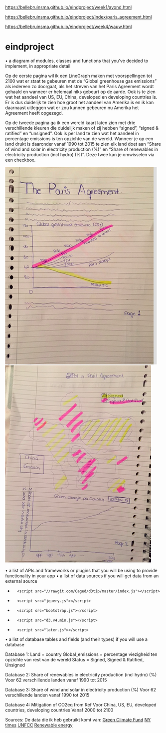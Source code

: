 https://bellebruinsma.github.io/eindproject/week1/avond.html


https://bellebruinsma.github.io/eindproject/index/paris_agreement.html

https://bellebruinsma.github.io/eindproject/week4/wauw.html


# eindproject


•	a diagram of modules, classes and functions that you’ve decided to implement, in appropriate detail

Op de eerste pagina wil ik een LineGraph maken met voorspellingen tot 2100 wat er staat te gebeuren met de “Global greenhouse gas emissions” als iedereen zo doorgaat, als het streven van het Paris Agreement wordt gehaald en wanneer er helemaal niks gebeurt op de aarde. Ook is te zien wat het aandeel van US, EU, China, developed en developing countries is. Er is dus duidelijk te zien hoe groot het aandeel van Amerika is en ik kan daarnaast uitleggen wat er zou kunnen gebeuren nu Amerika het Agreement heeft opgezegd.

Op de tweede pagina ga ik een wereld kaart laten zien met drie verschillende kleuren die duidelijk maken of zij hebben “signed”, “signed & ratified” en “unsigned”. Ook is per land te zien wat het aandeel in percentage emissions is ten opzichte van de wereld. Wanneer je op een land drukt is daaronder vanaf 1990 tot 2015 te zien elk land doet aan “Share of wind and solar in electricity production (%)” en “Share of renewables in electricity production (incl hydro) (%)”. Deze twee kan je omwisselen via een checkbox.

![alt text](https://github.com/BelleBruinsma/eindproject/blob/master/pictures/eerste1.jpg "Schets 1")
![alt text](https://github.com/BelleBruinsma/eindproject/blob/master/pictures/tweede2.jpg "Schets 2")


•	a list of APIs and frameworks or plugins that you will be using to provide functionality in your app
•	a list of data sources if you will get data from an external source
-	  	<script src="//rawgit.com/Caged/d3tip/master/index.js"></script>
-	 	<script src="jquery.js"></script>
-		<script src="bootstrap.js"></script>
-		<script src="d3.v4.min.js"></script>
-		<script src="later.js"></script>
•	a list of database tables and fields (and their types) if you will use a database

Database 1:
Land = country
Global_emissions = percentage viezigheid ten opzichte van rest van de wereld
Status = Signed, Signed & Ratified, Unsigned

Database 2:
Share of renewables in electricity production (incl hydro) (%)
Voor 62 verschillende landen vanaf 1990 tot 2015

Database 3:
Share of wind and solar in electricity production (%)
Voor 62 verschillende landen vanaf 1990 tot 2015

Database 4:
Mitigation of CO2eq from Ref
Voor China, US, EU, developed countries, developing countries
Vanaf 2000 tot 2100

Sources: 
De data die ik heb gebruikt komt van:
[Green Climate Fund](http://www.greenclimate.fund/how-we-work/resource-mobilization)
[NY times](https://www.nytimes.com/interactive/2017/05/31/climate/trump-climate-paris-agreement.html)
[UNFCC](hhttp://unfccc.int/paris_agreement/items/9485.php)
[Renewable energy](https://yearbook.enerdata.net/)

